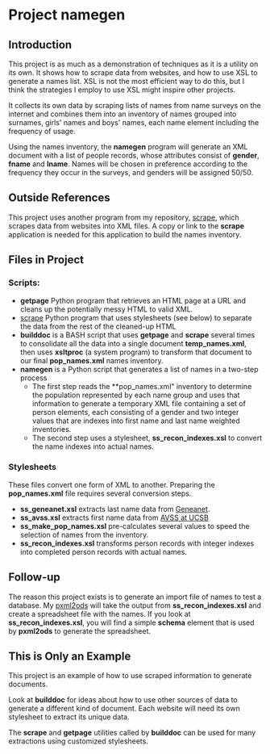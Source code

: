 # Project namegen

## Introduction

This project is as much as a demonstration of techniques as it is a utility
on its own.  It shows how to scrape data from websites, and how to use
XSL to generate a names list.  XSL is not the most efficient way to do this,
but I think the strategies I employ to use XSL might inspire other projects.

It collects its own data by scraping lists of names from name surveys on the
internet and combines them into an inventory of names grouped into surnames,
girls' names and boys' names, each name element including the frequency of usage.

Using the names inventory, the **namegen** program will generate an XML
document with a list of people records, whose attributes consist of **gender**,
**fname** and **lname**.  Names will be chosen in preference according to the
frequency they occur in the surveys, and genders will be assigned 50/50.

## Outside References

This project uses another program from my repository,
[scrape](https://github.com/cjungmann/scrape), which scrapes data from
websites into XML files.  A copy or link to the **scrape** application is
needed for this application to build the names inventory.

## Files in Project

### Scripts:

- **getpage** Python program that retrieves an HTML page at a URL and cleans up
  the potentially messy HTML to valid XML.
- [scrape](https://github.com/cjungmann/scrape) Python program that uses stylesheets
  (see below) to separate the data from the rest of the cleaned-up HTML
- **builddoc** is a BASH script that uses **getpage** and **scrape** several times
  to consolidate all the data into a single document **temp_names.xml**, then uses
  **xsltproc** (a system program) to transform that document to our final
  **pop_names.xml** names inventory.
- **namegen** is a Python script that generates a list of names in a two-step
  process
  - The first step reads the **pop_names.xml" inventory to determine the population
    represented by each name group and uses that information to generate a temporary
    XML file containing a set of person elements, each consisting of a gender and two
    integer values that are indexes into first name and last name weighted inventories.
  - The second step uses a stylesheet, **ss_recon_indexes.xsl** to convert the
    name indexes into actual names.

### Stylesheets

These files convert one form of XML to another.  Preparing the **pop_names.xml**
file requires several conversion steps.

- **ss_geneanet.xsl** extracts last name data from [Geneanet](http://en.geneanet.org).
- **ss_avss.xsl** extracts first name data from [AVSS at UCSB](http://www.avss.ucsb.edu/NameGB.HTM)
- **ss_make_pop_names.xsl** pre-calculates several values to speed the selection of
  names from the inventory.
- **ss_recon_indexes.xsl** transforms person records with integer indexes into 
  completed person records with actual names.

## Follow-up

The reason this project exists is to generate an import file of names to test
a database.  My [pxml2ods](https://github.com/cjungmann/pxml2ods) will take the
output from **ss_recon_indexes.xsl** and create a spreadsheet file with the names.
If you look at **ss_recon_indexes.xsl**, you will find a simple **schema** element
that is used by **pxml2ods** to generate the spreadsheet.

## This is Only an Example

This project is an example of how to use scraped information to generate documents.

Look at **builddoc** for ideas about how to use other sources of data to generate
a different kind of document.  Each website will need its own stylesheet to extract
its unique data.

The **scrape** and **getpage** utilities called by **builddoc** can be used for many
extractions using customized stylesheets.

